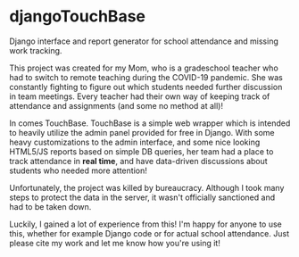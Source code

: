 # djangoTouchBase
Django interface and report generator for school attendance and missing work tracking.

This project was created for my Mom, who is a gradeschool teacher who had to switch to remote teaching during the COVID-19 pandemic. She was constantly fighting to figure out which students needed further discussion in team meetings. Every teacher had their own way of keeping track of attendance and assignments (and some no method at all)!

In comes TouchBase. TouchBase is a simple web wrapper which is intended to heavily utilize the admin panel provided for free in Django. With some heavy customizations to the admin interface, and some nice looking HTML5/JS reports based on simple DB queries, her team had a place to track attendance in **real time**, and have data-driven discussions about students who needed more attention!

Unfortunately, the project was killed by bureaucracy. Although I took many steps to protect the data in the server, it wasn't officially sanctioned and had to be taken down.

Luckily, I gained a lot of experience from this! I'm happy for anyone to use this, whether for example Django code or for actual school attendance. Just please cite my work and let me know how you're using it!
